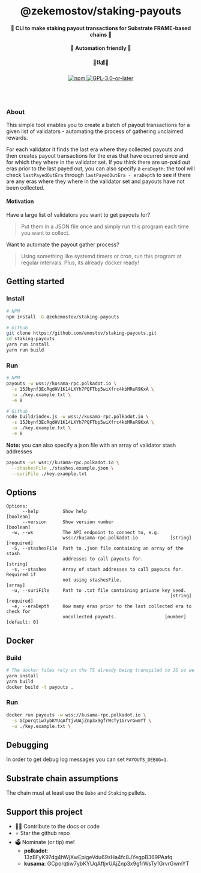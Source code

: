 <div align="center">
  <h1 align="center">@zekemostov/staking-payouts</h1>
  <h4 align="center">💸 CLI to make staking payout transactions for Substrate FRAME-based chains 💸</h4>
  <h4 align="center">🤖 Automation friendly 🤖</h4>
  <h4 align="center">🧱⛓💰🚀</h4>

  <p align="center">
    <a href="https://www.npmjs.com/package/@zekemostov/staking-payouts"">
      <img alt="npm" src="https://img.shields.io/npm/v/@zekemostov/staking-payouts" />
    </a>
    <a href="https://github.com/emostov/staking-payouts/blob/master/LICENSE">
      <img alt="GPL-3.0-or-later" src="https://img.shields.io/npm/l/@zekemostov/staking-payouts"" />
    </a>
  </p>
</div>

<br /><br />

### About

This simple tool enables you to create a batch of payout transactions for a given list of validators - automating the process of gathering unclaimed rewards.

For each validator it finds the last era where they collected payouts and then creates payout transactions for the eras that have ocurred since and for which they where in the validator set. If you think there are un-paid out eras prior to the last payed out, you can also specify a `eraDepth`; the tool will check `lastPayedOutEra` through `lastPayedOutEra - eraDepth` to see if there are any eras where they where in the validator set and payouts have not been collected.

#### Motivation

Have a large list of validators you want to get payouts for?
> Put them in a JSON file once and simply run this program each time you want to collect.

Want to automate the payout gather process?
> Using something like systemd.timers or cron, run this program at regular intervals. Plus, its already docker ready!

## Getting started

### Install

```bash
# NPM
npm install -G @zekemostov/staking-payouts

# Github
git clone https://github.com/emostov/staking-payouts.git
cd staking-payouts
yarn run install
yarn run build
```

### Run

```bash
# NPM
payouts -w wss://kusama-rpc.polkadot.io \
  -s 15Jbynf3EcRqdHV1K14LXYh7PQFTbp5wiXfrc4kbMReR9KxA \
  -u ./key.example.txt \
  -e 8

# Github
node build/index.js -w wss://kusama-rpc.polkadot.io \
  -s 15Jbynf3EcRqdHV1K14LXYh7PQFTbp5wiXfrc4kbMReR9KxA \
  -u ./key.example.txt \
  -e 8
```

**Note:** you can also specify a json file with an array of validator stash addresses

```bash
payouts -ws wss://kusama-rpc.polkadot.io \
  --stashesFile ./stashes.example.json \
  --suriFile ./key.example.txt
```

## Options

```log
Options:
      --help         Show help                                         [boolean]
      --version      Show version number                               [boolean]
  -w, --ws           The API endpoint to connect to, e.g.
                     wss://kusama-rpc.polkadot.io            [string] [required]
  -S, --stashesFile  Path to .json file containing an array of the stash
                     addresses to call payouts for.                     [string]
  -s, --stashes      Array of stash addresses to call payouts for. Required if
                     not using stashesFile.                              [array]
  -u, --suriFile     Path to .txt file containing private key seed.
                                                             [string] [required]
  -e, --eraDepth     How many eras prior to the last collected era to check for
                     uncollected payouts.                  [number] [default: 0]
```

## Docker

### Build

```bash
# The docker files rely on the TS already being transpiled to JS so we first do standard install
yarn install
yarn build
docker build -t payouts .
```

### Run

```bash
docker run payouts -w wss://kusama-rpc.polkadot.io \
  -s GCporqtiw7ybKYUqAftjvUAjZnp3x9gfrWsTy1GrvrGwmYT \
  -u ./key.example.txt \
```

## Debugging

In order to get debug log messages you can set `PAYOUTS_DEBUG=1`.

## Substrate chain assumptions

The chain must at least use the `Babe` and `Staking` pallets.

## Support this project

- 👩‍💻 Contribute to the docs or code
- ⭐️ Star the github repo
- 🗳 Nominate (or tip) me!
  - **polkadot**: 13zBFyK97dg4hWjXwEpigeVdu69sHa4fc8JYegpB369PAafq
  - **kusama**: GCporqtiw7ybKYUqAftjvUAjZnp3x9gfrWsTy1GrvrGwmYT
